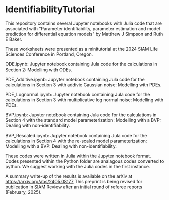 # IdentifiabilityTutorial

This repository contains several Jupyter notebooks with Julia code that are associated with "Parameter identifiability, parameter estimation and model prediction for differential equation models" by Matthew J Simpson and Ruth E Baker.  

These worksheets were presented as a minitutorial at the 2024 SIAM Life Sciences Conference in Portland, Oregon.  

ODE.ipynb: Jupyter notebook containing Jula code for the calculations in Section 2: Modelling with ODEs.

PDE_Additive.ipynb: Jupyter notebook containing Jula code for the calculations in Section 3 with addivie Gaussian noise: Modelling with PDEs.

PDE_Lognormal.ipynb: Jupyter notebook containing Jula code for the calculations in Section 3 with multiplicative log normal noise: Modelling with PDEs.

BVP.ipynb: Jupyter notebook containing Jula code for the calculations in Section 4 with the standard model parameterization: Modelling with a BVP: Dealing with non-identifiability.

BVP_Rescaled.ipynb: Jupyter notebook containing Jula code for the calculations in Section 4 with the re-scaled model parameterization: Modelling with a BVP: Dealing with non-identifiability.

These codes were written in Julia within the Jupyter notebook format.  Codes presented within the Python folder are analagous codes converted to python.   We suggest working with the Julia codes in the first instance.

A summary write-up of the results is available on the arXiv at https://arxiv.org/abs/2405.08177 This preprint is being revised for publication in SIAM Review after an initial round of referee reports (February, 2025).
